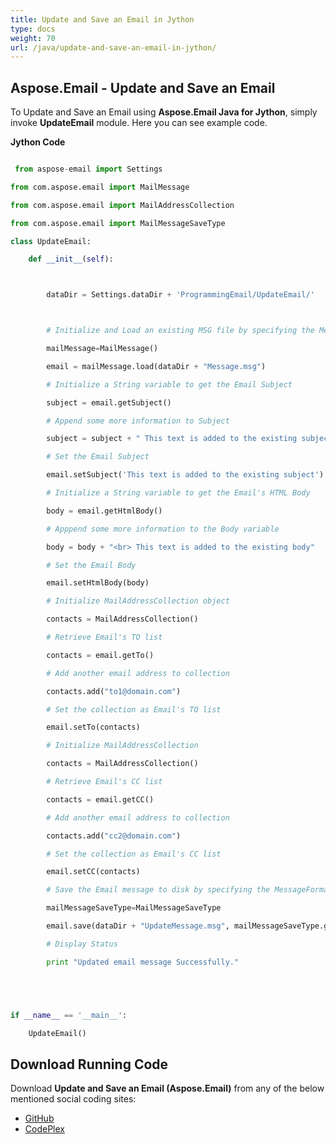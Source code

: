 ```yaml
---
title: Update and Save an Email in Jython
type: docs
weight: 70
url: /java/update-and-save-an-email-in-jython/
---
```


## **Aspose.Email - Update and Save an Email**
To Update and Save an Email using **Aspose.Email Java for Jython**, simply invoke **UpdateEmail** module. Here you can see example code.

**Jython Code**

``` python

 from aspose-email import Settings

from com.aspose.email import MailMessage

from com.aspose.email import MailAddressCollection

from com.aspose.email import MailMessageSaveType

class UpdateEmail:

    def __init__(self):



        dataDir = Settings.dataDir + 'ProgrammingEmail/UpdateEmail/'



        # Initialize and Load an existing MSG file by specifying the MessageFormat

        mailMessage=MailMessage()

        email = mailMessage.load(dataDir + "Message.msg")

        # Initialize a String variable to get the Email Subject

        subject = email.getSubject()

        # Append some more information to Subject

        subject = subject + " This text is added to the existing subject"

        # Set the Email Subject

        email.setSubject('This text is added to the existing subject')

        # Initialize a String variable to get the Email's HTML Body

        body = email.getHtmlBody()

        # Apppend some more information to the Body variable

        body = body + "<br> This text is added to the existing body"

        # Set the Email Body

        email.setHtmlBody(body)

        # Initialize MailAddressCollection object

        contacts = MailAddressCollection()

        # Retrieve Email's TO list

        contacts = email.getTo()

        # Add another email address to collection

        contacts.add("to1@domain.com")

        # Set the collection as Email's TO list

        email.setTo(contacts)

        # Initialize MailAddressCollection

        contacts = MailAddressCollection()

        # Retrieve Email's CC list

        contacts = email.getCC()

        # Add another email address to collection

        contacts.add("cc2@domain.com")

        # Set the collection as Email's CC list

        email.setCC(contacts)

        # Save the Email message to disk by specifying the MessageFormat

        mailMessageSaveType=MailMessageSaveType

        email.save(dataDir + "UpdateMessage.msg", mailMessageSaveType.getOutlookMessageFormat())

        # Display Status

        print "Updated email message Successfully."





if __name__ == '__main__':        

    UpdateEmail()

```
## **Download Running Code**
Download **Update and Save an Email (Aspose.Email)** from any of the below mentioned social coding sites:

- [GitHub](https://github.com/aspose-email/Aspose.Email-for-Java/releases/tag/Aspose.Email_Java_for_Jython-v1.0)
- [CodePlex](https://asposeemailjavajython.codeplex.com/releases/view/620655)

